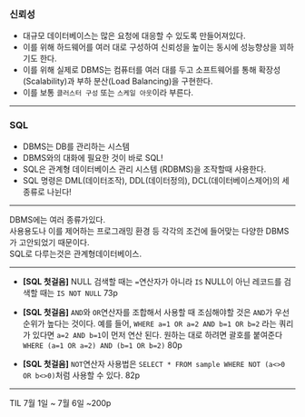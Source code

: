 ### 신뢰성

- 대규모 데이터베이스는 많은 요청에 대응할 수 있도록 만들어져있다.
- 이를 위해 하드웨어를 여러 대로 구성하여 신뢰성을 높이는 동시에 성능향상을 꾀하기도 한다.
- 이를 위해 실제로 DBMS는 컴퓨터를 여러 대를 두고 소프트웨어를 통해 확장성(Scalability)과 부하 분산(Load Balancing)을 구현한다.
- 이를 보통 `클러스터 구성` 또는 `스케일 아웃`이라 부른다.

---

### SQL

- DBMS는 DB를 관리하는 시스템
- DBMS와의 대화에 필요한 것이 바로 SQL!
- SQL은 관계형 데이터베이스 관리 시스템 (RDBMS)을 조작할때 사용한다.
- SQL 명령은 DML(데이터조작), DDL(데이터정의), DCL(데이터베이스제어)의 세 종류로 나뉜다!

---

DBMS에는 여러 종류가있다.   
사용용도나 이를 제어하는 프로그래밍 환경 등 각각의 조건에 들어맞는 다양한 DBMS가 고안되었기 때문이다.   
SQL로 다루는것은 관계형데이터베이스.   

---

- **[SQL 첫걸음]** NULL 검색할 때는 `=`연산자가 아니라 `IS` NULL이 아닌 레코드를 검색할 때는 `IS NOT NULL`
73p

- **[SQL 첫걸음]** `AND`와 `OR`연산자를 조합해서 사용할 때 조심해야할 것은 `AND`가 우선 순위가 높다는 것이다. 예를 들어, `WHERE a=1 OR a=2 AND b=1 OR b=2` 라는 쿼리가 있다면 `a=2 AND b=1`이 먼저 연산 된다. 원하는 대로 하려면 괄호를 붙여준다 `WHERE (a=1 OR a=2) AND (b=1 OR b=2)`
80p

- **[SQL 첫걸음]** `NOT`연산자 사용법은 `SELECT * FROM sample WHERE NOT (a<>0 OR b<>0)`처럼 사용할 수 있다.
82p

---

TIL 7월 1일 ~ 7월 6일
~200p
